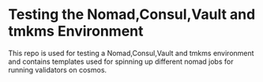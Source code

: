 # Testing the Nomad,Consul,Vault and tmkms Environment

This repo is used for testing a Nomad,Consul,Vault and tmkms environment and contains templates used for spinning up different nomad jobs for running validators on cosmos.
